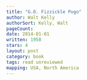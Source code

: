 ```yaml
---
title: "G.O. Fizzickle Pogo"
author: Walt Kelly
authorSort: Kelly, Walt
pageCount:
date: 2014-01-01
written: 1958
stars: 4
layout: post
category: book
tags: read unreviewed
mapping: USA, North America
---
```

